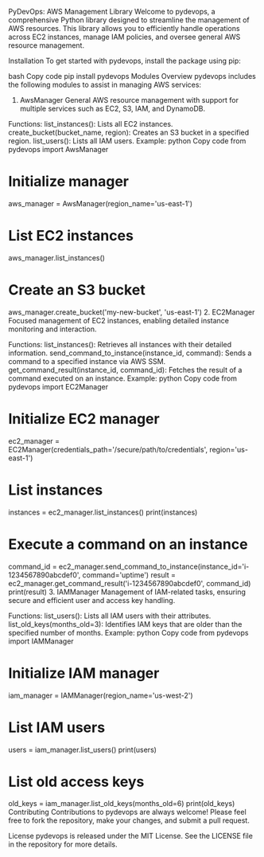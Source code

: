 PyDevOps: AWS Management Library
Welcome to pydevops, a comprehensive Python library designed to streamline the management of AWS resources. This library allows you to efficiently handle operations across EC2 instances, manage IAM policies, and oversee general AWS resource management.

Installation
To get started with pydevops, install the package using pip:

bash
Copy code
pip install pydevops
Modules Overview
pydevops includes the following modules to assist in managing AWS services:

1. AwsManager
General AWS resource management with support for multiple services such as EC2, S3, IAM, and DynamoDB.

Functions:
list_instances(): Lists all EC2 instances.
create_bucket(bucket_name, region): Creates an S3 bucket in a specified region.
list_users(): Lists all IAM users.
Example:
python
Copy code
from pydevops import AwsManager

# Initialize manager
aws_manager = AwsManager(region_name='us-east-1')

# List EC2 instances
aws_manager.list_instances()

# Create an S3 bucket
aws_manager.create_bucket('my-new-bucket', 'us-east-1')
2. EC2Manager
Focused management of EC2 instances, enabling detailed instance monitoring and interaction.

Functions:
list_instances(): Retrieves all instances with their detailed information.
send_command_to_instance(instance_id, command): Sends a command to a specified instance via AWS SSM.
get_command_result(instance_id, command_id): Fetches the result of a command executed on an instance.
Example:
python
Copy code
from pydevops import EC2Manager

# Initialize EC2 manager
ec2_manager = EC2Manager(credentials_path='/secure/path/to/credentials', region='us-east-1')

# List instances
instances = ec2_manager.list_instances()
print(instances)

# Execute a command on an instance
command_id = ec2_manager.send_command_to_instance(instance_id='i-1234567890abcdef0', command='uptime')
result = ec2_manager.get_command_result('i-1234567890abcdef0', command_id)
print(result)
3. IAMManager
Management of IAM-related tasks, ensuring secure and efficient user and access key handling.

Functions:
list_users(): Lists all IAM users with their attributes.
list_old_keys(months_old=3): Identifies IAM keys that are older than the specified number of months.
Example:
python
Copy code
from pydevops import IAMManager

# Initialize IAM manager
iam_manager = IAMManager(region_name='us-west-2')

# List IAM users
users = iam_manager.list_users()
print(users)

# List old access keys
old_keys = iam_manager.list_old_keys(months_old=6)
print(old_keys)
Contributing
Contributions to pydevops are always welcome! Please feel free to fork the repository, make your changes, and submit a pull request.

License
pydevops is released under the MIT License. See the LICENSE file in the repository for more details.